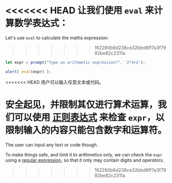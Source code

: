 <<<<<<< HEAD
让我们使用 `eval` 来计算数学表达式：
=======
Let's use `eval` to calculate the maths expression:
>>>>>>> 162280b6d238ce32bbd8ff7a3f7992be82c2311a

```js demo run
let expr = prompt("Type an arithmetic expression?", '2*3+2');

alert( eval(expr) );
```

<<<<<<< HEAD
用户可以输入任意文本或代码。

安全起见，并限制其仅进行算术运算，我们可以使用 [正则表达式](info:regular-expressions) 来检查 `expr`，以限制输入的内容只能包含数字和运算符。
=======
The user can input any text or code though.

To make things safe, and limit it to arithmetics only, we can check the `expr` using a [regular expression](info:regular-expressions), so that it only may contain digits and operators.
>>>>>>> 162280b6d238ce32bbd8ff7a3f7992be82c2311a
